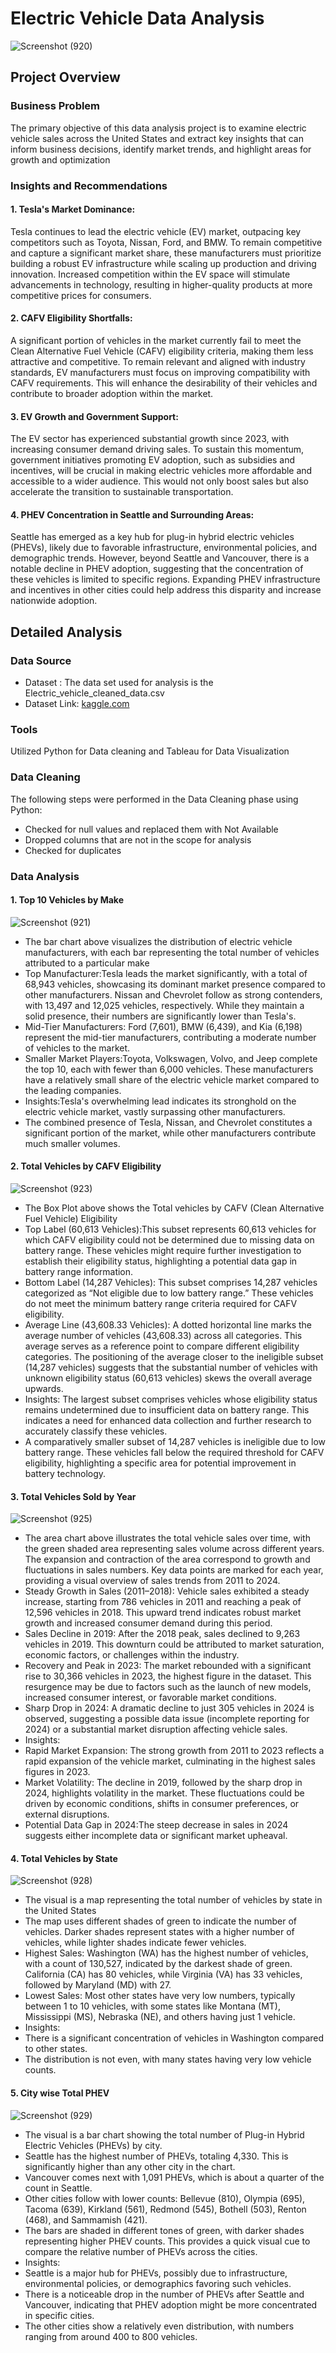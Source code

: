 # Electric Vehicle Data Analysis
![Screenshot (920)](https://github.com/user-attachments/assets/c301a5ec-1efd-41d1-a297-9e627748a5f6)

## Project Overview

### Business Problem

The primary objective of this data analysis project is to examine electric vehicle sales across the United States and extract key insights that can inform business decisions, identify market trends, and highlight areas for growth and optimization

### Insights and Recommendations

#### 1. Tesla's Market Dominance:
Tesla continues to lead the electric vehicle (EV) market, outpacing key competitors such as Toyota, Nissan, Ford, and BMW. To remain competitive and capture a significant market share, these manufacturers must prioritize building a robust EV infrastructure while scaling up production and driving innovation. Increased competition within the EV space will stimulate advancements in technology, resulting in higher-quality products at more competitive prices for consumers.

#### 2. CAFV Eligibility Shortfalls:
A significant portion of vehicles in the market currently fail to meet the Clean Alternative Fuel Vehicle (CAFV) eligibility criteria, making them less attractive and competitive. To remain relevant and aligned with industry standards, EV manufacturers must focus on improving compatibility with CAFV requirements. This will enhance the desirability of their vehicles and contribute to broader adoption within the market.

#### 3. EV Growth and Government Support:
The EV sector has experienced substantial growth since 2023, with increasing consumer demand driving sales. To sustain this momentum, government initiatives promoting EV adoption, such as subsidies and incentives, will be crucial in making electric vehicles more affordable and accessible to a wider audience. This would not only boost sales but also accelerate the transition to sustainable transportation.

#### 4. PHEV Concentration in Seattle and Surrounding Areas:
Seattle has emerged as a key hub for plug-in hybrid electric vehicles (PHEVs), likely due to favorable infrastructure, environmental policies, and demographic trends. However, beyond Seattle and Vancouver, there is a notable decline in PHEV adoption, suggesting that the concentration of these vehicles is limited to specific regions. Expanding PHEV infrastructure and incentives in other cities could help address this disparity and increase nationwide adoption.

## Detailed Analysis

### Data Source 

* Dataset     : The data set used for analysis is the Electric_vehicle_cleaned_data.csv
* Dataset Link: [kaggle.com](https://www.kaggle.com/datasets/rajkumarpandey02/electric-vehicle-population-data?select=Electric_Vehicle_Population_Data.csv)

### Tools

Utilized Python for Data cleaning and Tableau for Data Visualization

### Data Cleaning

  The following steps were performed in the Data Cleaning phase using Python:
* Checked for null values and replaced them with Not Available
* Dropped columns that are not in the scope for analysis
* Checked for duplicates

### Data Analysis

#### 1. Top 10 Vehicles by Make

![Screenshot (921)](https://github.com/user-attachments/assets/4566c229-f7d4-4b10-b7dd-3bd7175a5a41)

* The bar chart above visualizes the distribution of electric vehicle manufacturers, with each bar representing the total number of vehicles attributed to a            particular make
* Top Manufacturer:Tesla leads the market significantly, with a total of 68,943 vehicles, showcasing its dominant market presence compared to other manufacturers.
  Nissan and Chevrolet follow as strong contenders, with 13,497 and 12,025 vehicles, respectively. While they maintain a solid presence, their numbers are              significantly lower than Tesla's.
* Mid-Tier Manufacturers: Ford (7,601), BMW (6,439), and Kia (6,198) represent the mid-tier manufacturers, contributing a moderate number of vehicles to the market.
* Smaller Market Players:Toyota, Volkswagen, Volvo, and Jeep complete the top 10, each with fewer than 6,000 vehicles. These manufacturers have a relatively small      share of the electric vehicle market compared to the leading companies.
* Insights:Tesla's overwhelming lead indicates its stronghold on the electric vehicle market, vastly surpassing other manufacturers.
* The combined presence of Tesla, Nissan, and Chevrolet constitutes a significant portion of the market, while other manufacturers contribute much smaller volumes.

#### 2. Total Vehicles by CAFV Eligibility

![Screenshot (923)](https://github.com/user-attachments/assets/baaf8cc8-f569-4263-a790-b17cb9581df6)

* The Box Plot above shows the Total vehicles by CAFV (Clean Alternative Fuel Vehicle) Eligibility 
* Top Label (60,613 Vehicles):This subset represents 60,613 vehicles for which CAFV eligibility could not be determined due to missing data on battery range. These     vehicles might require further investigation to establish their eligibility status, highlighting a potential data gap in battery range information.
* Bottom Label (14,287 Vehicles): This subset comprises 14,287 vehicles categorized as “Not eligible due to low battery range.” These vehicles do not meet the          minimum battery range criteria required for CAFV eligibility.
* Average Line (43,608.33 Vehicles): A dotted horizontal line marks the average number of vehicles (43,608.33) across all categories. This average serves as a          reference point to compare different eligibility categories. The positioning of the average closer to the ineligible subset (14,287 vehicles) suggests that the       substantial number of vehicles with unknown eligibility status (60,613 vehicles) skews the overall average upwards.
* Insights: The largest subset comprises vehicles whose eligibility status remains undetermined due to insufficient data on battery range. This indicates a need for    enhanced data collection and further research to accurately classify these vehicles.
* A comparatively smaller subset of 14,287 vehicles is ineligible due to low battery range. These vehicles fall below the required threshold for CAFV eligibility,      highlighting a specific area for potential improvement in battery technology.

#### 3. Total Vehicles Sold by Year

![Screenshot (925)](https://github.com/user-attachments/assets/b5b12728-e28f-4339-ad9c-e96010ace3bb)

* The area chart above illustrates the total vehicle sales over time, with the green shaded area representing sales volume across different years. The expansion        and contraction of the area correspond to growth and fluctuations in sales numbers. Key data points are marked for each year, providing a visual overview of sales    trends from 2011 to 2024.
* Steady Growth in Sales (2011–2018): Vehicle sales exhibited a steady increase, starting from 786 vehicles in 2011 and reaching a peak of 12,596 vehicles in 2018.     This upward trend indicates robust market growth and increased consumer demand during this period.
* Sales Decline in 2019: After the 2018 peak, sales declined to 9,263 vehicles in 2019. This downturn could be attributed to market saturation, economic factors, or    challenges within the industry.
* Recovery and Peak in 2023: The market rebounded with a significant rise to 30,366 vehicles in 2023, the highest figure in the dataset. This resurgence may be due     to factors such as the launch of new models, increased consumer interest, or favorable market conditions.
* Sharp Drop in 2024: A dramatic decline to just 305 vehicles in 2024 is observed, suggesting a possible data issue (incomplete reporting for 2024) or a substantial    market disruption affecting vehicle sales.
* Insights:
* Rapid Market Expansion: The strong growth from 2011 to 2023 reflects a rapid expansion of the vehicle market, culminating in the highest sales figures in 2023.
* Market Volatility: The decline in 2019, followed by the sharp drop in 2024, highlights volatility in the market. These fluctuations could be driven by economic       conditions, shifts in consumer preferences, or external disruptions.
* Potential Data Gap in 2024:The steep decrease in sales in 2024 suggests either incomplete data or significant market upheaval.
  
#### 4. Total Vehicles by State

![Screenshot (928)](https://github.com/user-attachments/assets/59d6f3f7-4263-4faa-840d-fd8f1ca59d8b)

* The visual is a map representing the total number of vehicles by state in the United States
* The map uses different shades of green to indicate the number of vehicles. Darker shades represent states with a higher number of vehicles, while lighter shades      indicate fewer vehicles.
* Highest Sales: Washington (WA) has the highest number of vehicles, with a count of 130,527, indicated by the darkest shade of green. California (CA) has 80           vehicles, while Virginia (VA) has 33 vehicles, followed by Maryland (MD) with 27.
* Lowest Sales: Most other states have very low numbers, typically between 1 to 10 vehicles, with some states like Montana (MT), Mississippi (MS), Nebraska (NE),       and others having just 1 vehicle.
* Insights:
* There is a significant concentration of vehicles in Washington compared to other states.
* The distribution is not even, with many states having very low vehicle counts.

#### 5. City wise Total PHEV

![Screenshot (929)](https://github.com/user-attachments/assets/faa0593b-9e33-493c-93f0-ccc76eb4b242)

* The visual is a bar chart showing the total number of Plug-in Hybrid Electric Vehicles (PHEVs) by city.
* Seattle has the highest number of PHEVs, totaling 4,330. This is significantly higher than any other city in the chart.
* Vancouver comes next with 1,091 PHEVs, which is about a quarter of the count in Seattle.
* Other cities follow with lower counts: Bellevue (810), Olympia (695), Tacoma (639), Kirkland (561), Redmond (545), Bothell (503), Renton (468), and Sammamish (421).
* The bars are shaded in different tones of green, with darker shades representing higher PHEV counts. This provides a quick visual cue to compare the relative         number of PHEVs across the cities.
* Insights:
* Seattle is a major hub for PHEVs, possibly due to infrastructure, environmental policies, or demographics favoring such vehicles.
* There is a noticeable drop in the number of PHEVs after Seattle and Vancouver, indicating that PHEV adoption might be more concentrated in specific cities.
* The other cities show a relatively even distribution, with numbers ranging from around 400 to 800 vehicles.










